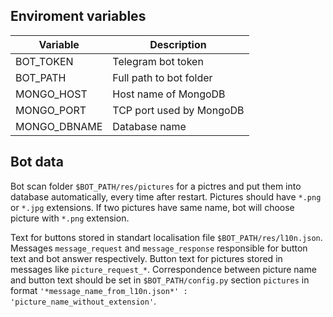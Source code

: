 ## Enviroment variables

| Variable | Description |
| ------ | ------ |
|BOT_TOKEN|Telegram bot token|
|BOT_PATH|Full path to bot folder|
|MONGO_HOST|Host name of MongoDB|
|MONGO_PORT|TCP port used by MongoDB|
|MONGO_DBNAME|Database name|

## Bot data

Bot scan folder `$BOT_PATH/res/pictures` for a pictres and put them into database automatically, every time after restart.
Pictures should have `*.png` or `*.jpg` extensions. If two pictures have same name, bot will choose picture with `*.png` extension.

Text for buttons stored in standart localisation file `$BOT_PATH/res/l10n.json`. Messages `message_request` and `message_response` responsible for button text and bot answer respectively.
Button text for pictures stored in messages like `picture_request_*`. Correspondence between picture name and button text should be set in `$BOT_PATH/config.py` section `pictures` in format `'*message_name_from_l10n.json*' : 'picture_name_without_extension'`.

